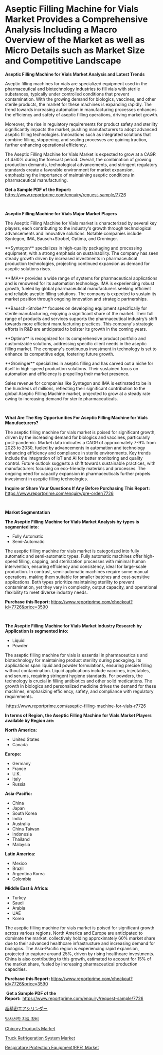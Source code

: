 <p><h1>Aseptic Filling Machine for Vials Market Provides a Comprehensive Analysis Including a Macro Overview of the Market as well as Micro Details such as Market Size and Competitive Landscape</h1></p><p><strong>Aseptic Filling Machine for Vials Market Analysis and Latest Trends</strong></p>
<p><p>Aseptic filling machines for vials are specialized equipment used in the pharmaceutical and biotechnology industries to fill vials with sterile substances, typically under controlled conditions that prevent contamination. With the growing demand for biologics, vaccines, and other sterile products, the market for these machines is expanding rapidly. The trend towards increasing automation in manufacturing processes enhances the efficiency and safety of aseptic filling operations, driving market growth. </p><p>Moreover, the rise in regulatory requirements for product safety and sterility significantly impacts the market, pushing manufacturers to adopt advanced aseptic filling technologies. Innovations such as integrated solutions that combine filling, stoppering, and sealing processes are gaining traction, further enhancing operational efficiency. </p><p>The Aseptic Filling Machine for Vials Market is expected to grow at a CAGR of 4.60% during the forecast period. Overall, the combination of growing production demands, technological advancements, and stringent regulatory standards create a favorable environment for market expansion, emphasizing the importance of maintaining aseptic conditions in pharmaceutical manufacturing.</p></p>
<p><strong>Get a Sample PDF of the Report:&nbsp;</strong> <a href="https://www.reportprime.com/enquiry/request-sample/7726">https://www.reportprime.com/enquiry/request-sample/7726</a></p>
<p>&nbsp;</p>
<p><strong>Aseptic Filling Machine for Vials Major Market Players</strong></p>
<p><p>The Aseptic Filling Machine for Vials market is characterized by several key players, each contributing to the industry's growth through technological advancements and innovative solutions. Notable companies include Syntegon, IMA, Bausch+Strobel, Optima, and Groninger.</p><p>**Syntegon** specializes in high-quality packaging and processing equipment, with a strong emphasis on sustainability. The company has seen steady growth driven by increased investments in pharmaceutical production technologies, projecting continued expansion as demand for aseptic solutions rises.</p><p>**IMA** provides a wide range of systems for pharmaceutical applications and is renowned for its automation technology. IMA is experiencing robust growth, fueled by global pharmaceutical manufacturers seeking efficient and reliable aseptic filling solutions. The company is expected to sustain its market position through ongoing innovation and strategic partnerships.</p><p>**Bausch+Strobel** focuses on developing equipment specifically for sterile manufacturing, enjoying a significant share of the market. Their full range of products and services supports the pharmaceutical industry’s shift towards more efficient manufacturing practices. This company's strategic efforts in R&D are anticipated to bolster its growth in the coming years.</p><p>**Optima** is recognized for its comprehensive product portfolio and customizable solutions, addressing specific client needs in the aseptic filling market. The company's continuous investment in technology is set to enhance its competitive edge, fostering future growth.</p><p>**Groninger** specializes in aseptic filling and has carved out a niche for itself in high-speed production solutions. Their sustained focus on automation and efficiency is propelling their market presence.</p><p>Sales revenue for companies like Syntegon and IMA is estimated to be in the hundreds of millions, reflecting their significant contribution to the global Aseptic Filling Machine market, projected to grow at a steady rate owing to increasing demand for sterile pharmaceuticals.</p></p>
<p>&nbsp;</p>
<p><strong>What Are The Key Opportunities For Aseptic Filling Machine for Vials Manufacturers?</strong></p>
<p><p>The aseptic filling machine for vials market is poised for significant growth, driven by the increasing demand for biologics and vaccines, particularly post-pandemic. Market data indicates a CAGR of approximately 7-9% from 2023 to 2030, fueled by advancements in automation and technology enhancing efficiency and compliance in sterile environments. Key trends include the integration of IoT and AI for better monitoring and quality control. Future outlook suggests a shift towards sustainable practices, with manufacturers focusing on eco-friendly materials and processes. The ongoing need for capacity expansion in pharmaceuticals further propels investment in aseptic filling technologies.</p></p>
<p><strong>Inquire or Share Your Questions If Any Before Purchasing This Report:</strong> <a href="https://www.reportprime.com/enquiry/pre-order/7726">https://www.reportprime.com/enquiry/pre-order/7726</a></p>
<p>&nbsp;</p>
<p><strong>Market Segmentation</strong></p>
<p><strong>The Aseptic Filling Machine for Vials Market Analysis by types is segmented into:</strong></p>
<p><ul><li>Fully Automatic</li><li>Semi-Automatic</li></ul></p>
<p><p>The aseptic filling machine for vials market is categorized into fully automatic and semi-automatic types. Fully automatic machines offer high-speed filling, capping, and sterilization processes with minimal human intervention, ensuring efficiency and consistency, ideal for large-scale production. In contrast, semi-automatic machines require some manual operations, making them suitable for smaller batches and cost-sensitive applications. Both types prioritize maintaining sterility to prevent contamination, yet they vary in complexity, output capacity, and operational flexibility to meet diverse industry needs.</p></p>
<p><strong>Purchase this Report:&nbsp;</strong><a href="https://www.reportprime.com/checkout?id=7726&price=3590">https://www.reportprime.com/checkout?id=7726&price=3590</a></p>
<p>&nbsp;</p>
<p><strong>The Aseptic Filling Machine for Vials Market Industry Research by Application is segmented into:</strong></p>
<p><ul><li>Liquid</li><li>Powder</li></ul></p>
<p><p>The aseptic filling machine for vials is essential in pharmaceuticals and biotechnology for maintaining product sterility during packaging. Its applications span liquid and powder formulations, ensuring precise filling without contamination. Liquid applications include vaccines, injectables, and serums, requiring stringent hygiene standards. For powders, the technology is crucial in filling antibiotics and other solid medications. The growth in biologics and personalized medicine drives the demand for these machines, emphasizing efficiency, safety, and compliance with regulatory requirements.</p></p>
<p><a href="https://www.reportprime.com/aseptic-filling-machine-for-vials-r7726">&nbsp;https://www.reportprime.com/aseptic-filling-machine-for-vials-r7726</a></p>
<p><strong>In terms of Region, the Aseptic Filling Machine for Vials Market Players available by Region are:</strong></p>
<p>
    <p> <strong> North America: </strong>
        <ul>
            <li>United States</li>
            <li>Canada</li>
        </ul>
        </p> 
    <p> <strong> Europe: </strong>
        <ul>
            <li>Germany</li>
            <li>France</li>
            <li>U.K.</li>
            <li>Italy</li>
            <li>Russia</li>
        </ul>
        </p> 
    <p> <strong> Asia-Pacific: </strong>
        <ul>
            <li>China</li>
            <li>Japan</li>
            <li>South Korea</li>
            <li>India</li>
            <li>Australia</li>
            <li>China Taiwan</li>
            <li>Indonesia</li>
            <li>Thailand</li>
            <li>Malaysia</li>
        </ul>
        </p> 
    <p> <strong> Latin America: </strong>
        <ul>
            <li>Mexico</li>
            <li>Brazil</li>
            <li>Argentina Korea</li>
            <li>Colombia</li>
        </ul>
        </p> 
    <p> <strong> Middle East & Africa: </strong>
        <ul>
            <li>Turkey</li>
            <li>Saudi</li>
            <li>Arabia</li>
            <li>UAE</li>
            <li>Korea</li>
        </ul>
    </p>
    </p>
<p><p>The aseptic filling machine for vials market is poised for significant growth across various regions. North America and Europe are anticipated to dominate the market, collectively holding approximately 60% market share due to their advanced healthcare infrastructure and increasing demand for biologics. The Asia-Pacific region is experiencing rapid expansion, projected to capture around 25%, driven by rising healthcare investments. China is also contributing to this growth, estimated to account for 15% of the market share, fueled by increasing pharmaceutical production capacities.</p></p>
<p><strong>Purchase this Report: </strong><a href="https://www.reportprime.com/checkout?id=7726&price=3590">https://www.reportprime.com/checkout?id=7726&price=3590</a></p>
<p>&nbsp;<strong>Get a Sample PDF of the Report:&nbsp;&nbsp;</strong><a href="https://www.reportprime.com/enquiry/request-sample/7726">https://www.reportprime.com/enquiry/request-sample/7726</a></p>
<p><strong></strong></p>
<p><p><a href="https://medium.com/@aminohtc4/ultra-precision-air-cylinders-market-%E3%81%AE%E3%82%B0%E3%83%AD%E3%83%BC%E3%83%90%E3%83%AB%E5%B8%82%E5%A0%B4%E6%A6%82%E8%A6%81%E3%81%AF-%E4%B8%96%E7%95%8C%E3%81%8A%E3%82%88%E3%81%B3%E4%B8%BB%E8%A6%81%E5%B8%82%E5%A0%B4%E3%81%AB%E3%81%8A%E3%81%91%E3%82%8B%E6%A5%AD%E7%95%8C%E3%81%AB%E5%BD%B1%E9%9F%BF%E3%82%92%E4%B8%8E%E3%81%88%E3%82%8B%E4%B8%BB%E8%A6%81%E3%81%AA%E3%83%88%E3%83%AC%E3%83%B3%E3%83%89%E3%81%AB%E3%81%A4%E3%81%84%E3%81%A6-%E7%8B%AC%E8%87%AA%E3%81%AE%E8%A6%96%E7%82%B9%E3%82%92%E6%8F%90%E4%BE%9B%E3%81%97%E3%81%BE%E3%81%99-0c0fe79b15db">超精密エアシリンダー</a></p><p><a href="https://medium.com/@deangaylotyrd8909867/%EC%84%B8%EA%B3%84-radiology-treatment-equipment-market-%EC%9D%80-2024%EC%97%90%EC%84%9C-2031%EB%A1%9C-%EC%97%B0%ED%8F%89%EA%B7%A0-%EC%A6%9D%EA%B0%80%EC%9C%A8%EC%9D%84-%EB%B3%B4%EC%9D%BC-%EA%B2%83%EC%9C%BC%EB%A1%9C-%EC%98%88%EC%83%81%EB%90%A9%EB%8B%88%EB%8B%A4-0d9e33a12e13">방사선학 치료 장비</a></p><p><a href="https://issuu.com/reportprime-2/docs/chicory-products-market-size-2030.p_6faa1706293200">Chicory Products Market</a></p><p><a href="https://www.linkedin.com/pulse/truck-refrigeration-system-industry-insights-report-analyzing-cfdke?trackingId=62U3UpJgS6qzQFSJ8tHXHg%3D%3D">Truck Refrigeration System Market</a></p><p><a href="https://github.com/JakirUddin651/Market-Research-Report-List-1/blob/main/respiratory-protection-equipmentrpe-market.md">Respiratory Protection Equipment(RPE) Market</a></p></p>